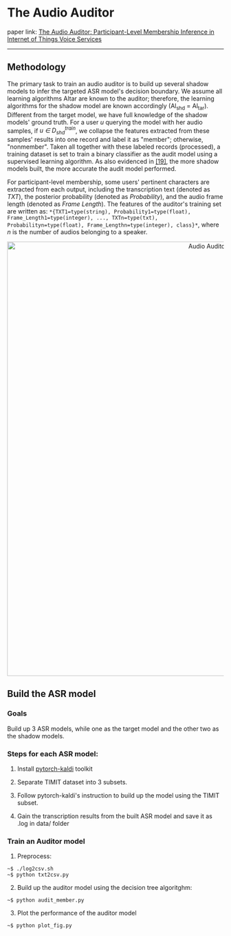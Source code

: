 # The Audio Auditor

paper link: [The Audio Auditor: Participant-Level Membership Inference in
Internet of Things Voice Services](https://arxiv.org/abs/1905.07082)

_ _ _
## Methodology
The primary task to train an audio auditor is to build up several shadow models to infer the targeted ASR model's decision boundary. We assume all learning algorithms Altar are known to the auditor; therefore, the learning algorithms for the shadow model are known accordingly (Al<sub>shd</sub> = Al<sub>tar</sub>). Different from the target model, we have full knowledge of the shadow models' ground truth. For a user *u* querying the model with her audio samples, if *u ∈ D<sub>shd</sub><sup>train</sup>*, we collapse the features extracted from these samples' results into one record and label it as "member"; otherwise, "nonmember". Taken all together with these labeled records (processed), a training dataset is set to train a binary classifier as the audit model using a supervised learning algorithm. As also evidenced in [[19]](), the more shadow models built, the more accurate the audit model performed.

For participant-level membership, some users' pertinent characters are extracted from each output, including the transcription text (denoted as *TXT*), the posterior probability (denoted as *Probability*), and the audio frame length (denoted as *Frame Length*). The features of the auditor's training set are written as: `*{TXT1=type(string), Probability1=type(float), Frame_Length1=type(integer), ..., TXTn=type(txt), Probabilityn=type(float), Frame_Lengthn=type(integer), class}*`, where *n* is the number of audios belonging to a speaker.


<p align="center"><img width="1009" alt="Audio Auditor Methodology" src="https://user-images.githubusercontent.com/13388819/67995768-573b9400-fca0-11e9-9114-3a2d1287dd8a.png"></p> 

## Build the ASR model
### Goals
Build up 3 ASR models, while one as the target model and the other two as the shadow models.

### Steps for each ASR model:
1. Install [pytorch-kaldi](https://github.com/mravanelli/pytorch-kaldi) toolkit

2. Separate TIMIT dataset into 3 subsets.

3. Follow pytorch-kaldi's instruction to build up the model using the TIMIT subset.

4. Gain the transcription results from the built ASR model and save it as .log in data/ folder

### Train an Auditor model
1. Preprocess:
```
~$ ./log2csv.sh
~$ python txt2csv.py

```

2. Build up the auditor model using the decision tree algoritghm:
```
~$ python audit_member.py
```

3. Plot the performance of the auditor model
```
~$ python plot_fig.py
```
